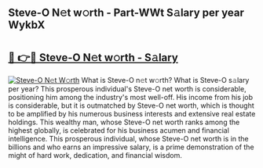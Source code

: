## Steve-O N𝚎t w𝚘rth - Part-WWt S𝚊lary per year WykbX

# <h2><a href="http://gc4g0i3.nevu.top/?p=Steve-O">🔗 👉🔴 Steve-O N𝚎t w𝚘rth - S𝚊lary</a></h2>

[![Steve-O N𝚎t W𝚘rth](https://i.imgur.com/Oavwk0R.jpeg)](http://gc4g0i3.nevu.top/?p=Steve-O)
What is Steve-O n𝚎t w𝚘rth? What is Steve-O s𝚊lary per year?
This prosperous individual's Steve-O net worth is considerable, positioning him among the industry's most well-off. His income from his job is considerable, but it is outmatched by Steve-O net worth, which is thought to be amplified by his numerous business interests and extensive real estate holdings. This wealthy man, whose Steve-O net worth ranks among the highest globally, is celebrated for his business acumen and financial intelligence. This prosperous individual, whose Steve-O net worth is in the billions and who earns an impressive salary, is a prime demonstration of the might of hard work, dedication, and financial wisdom.
